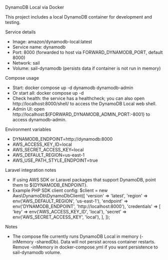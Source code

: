 DynamoDB Local via Docker

This project includes a local DynamoDB container for development and testing.

Service details
- Image: amazon/dynamodb-local:latest
- Service name: dynamodb
- Port: 8000 (forwarded to host via FORWARD_DYNAMODB_PORT, default 8000)
- Network: sail
- Volume: sail-dynamodb (persists data if container is not run in memory)

Compose usage
- Start: docker compose up -d dynamodb dynamodb-admin
- Or start all: docker compose up -d
- Check health: the service has a healthcheck; you can also open http://localhost:8000/shell/ to access the DynamoDB Local web shell.
- Admin UI: open http://localhost:${FORWARD_DYNAMODB_ADMIN_PORT:-8001} to access dynamodb-admin.

Environment variables
- DYNAMODB_ENDPOINT=http://dynamodb:8000
- AWS_ACCESS_KEY_ID=local
- AWS_SECRET_ACCESS_KEY=local
- AWS_DEFAULT_REGION=us-east-1
- AWS_USE_PATH_STYLE_ENDPOINT=true

Laravel integration notes
- If using AWS SDK or Laravel packages that support DynamoDB, point them to ${DYNAMODB_ENDPOINT}.
- Example PHP SDK client config:
  $client = new Aws\DynamoDb\DynamoDbClient([
      'version' => 'latest',
      'region' => env('AWS_DEFAULT_REGION', 'us-east-1'),
      'endpoint' => env('DYNAMODB_ENDPOINT', 'http://localhost:8000'),
      'credentials' => [
          'key' => env('AWS_ACCESS_KEY_ID', 'local'),
          'secret' => env('AWS_SECRET_ACCESS_KEY', 'local'),
      ],
  ]);

Notes
- The compose file currently runs DynamoDB Local in memory (-inMemory -sharedDb). Data will not persist across container restarts. Remove -inMemory in docker-compose.yml if you want persistence to sail-dynamodb volume.
